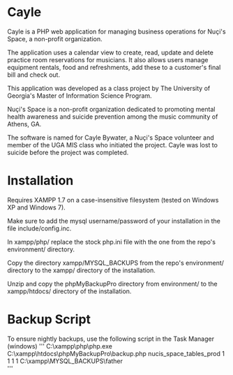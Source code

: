 # Cayle

Cayle is a PHP web application for managing business operations for Nuçi's Space, a non-profit organization.

The application uses a calendar view to create, read, update and delete practice room reservations for musicians. It also allows users manage equipment rentals, food and refreshments, add these to a customer's final bill and check out.

This application was developed as a class project by The University of Georgia's Master of Information Science Program.

Nuçi's Space is a non-profit organization dedicated to promoting mental health awareness and suicide prevention among the music community of Athens, GA.

The software is named for Cayle Bywater, a Nuçi's Space volunteer and member of the UGA MIS class who initiated the project. Cayle was lost to suicide before the project was completed.

Installation
============

Requires XAMPP 1.7 on a case-insensitive filesystem (tested on Windows XP and Windows 7).

Make sure to add the mysql username/password of your installation in the file include/config.inc.

In xampp/php/ replace the stock php.ini file with the one from the repo's environment/ directory.

Copy the directory xampp/MYSQL_BACKUPS from the repo's environment/ directory to the xampp/ directory of the installation.

Unzip and copy the phpMyBackupPro directory from environment/ to the xampp/htdocs/ directory of the installation.

Backup Script
=============
To ensure nightly backups, use the following script in the Task Manager (windows)
'''
C:\xampp\php\php.exe C:\xampp\htdocs\phpMyBackupPro\backup.php nucis_space_tables_prod 1 1 1 1 C:\xampp\MYSQL_BACKUPS\father\
'''


